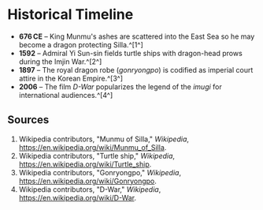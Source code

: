 # Historical Timeline

- **676 CE** – King Munmu's ashes are scattered into the East Sea so he may become a dragon protecting Silla.^[1^]
- **1592** – Admiral Yi Sun-sin fields turtle ships with dragon-head prows during the Imjin War.^[2^]
- **1897** – The royal dragon robe (*gonryongpo*) is codified as imperial court attire in the Korean Empire.^[3^]
- **2006** – The film *D-War* popularizes the legend of the *imugi* for international audiences.^[4^]

## Sources
1. Wikipedia contributors, "Munmu of Silla," *Wikipedia*, <https://en.wikipedia.org/wiki/Munmu_of_Silla>.
2. Wikipedia contributors, "Turtle ship," *Wikipedia*, <https://en.wikipedia.org/wiki/Turtle_ship>.
3. Wikipedia contributors, "Gonryongpo," *Wikipedia*, <https://en.wikipedia.org/wiki/Gonryongpo>.
4. Wikipedia contributors, "D-War," *Wikipedia*, <https://en.wikipedia.org/wiki/D-War>.
